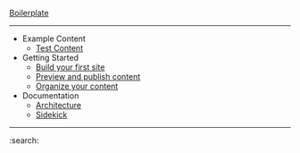 [Boilerplate](https://main--aem-boilerplate--adobe.hlx.page/)

---

- Example Content
  - [Test Content](https://main--aem-boilerplate--adobe.hlx.page/test-content)
- Getting Started
  - [Build your first site](https://main--aem-boilerplate--adobe.hlx.page/)
  - [Preview and publish content](https://main--aem-boilerplate--adobe.hlx.page/)
  - [Organize your content](https://main--aem-boilerplate--adobe.hlx.page/)
- Documentation
  - [Architecture](https://main--aem-boilerplate--adobe.hlx.page/)
  - [Sidekick](https://main--aem-boilerplate--adobe.hlx.page/)

---

:search:
